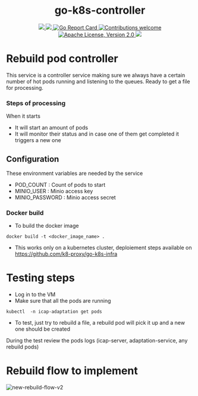 <h1 align="center">go-k8s-controller</h1>

<p align="center">
    <a href="https://github.com/k8-proxy/go-k8s-controller/actions/workflows/build.yml">
        <img src="https://github.com/k8-proxy/go-k8s-controller/actions/workflows/build.yml/badge.svg"/>
    </a>
    <a href="https://codecov.io/gh/k8-proxy/go-k8s-controller">
        <img src="https://codecov.io/gh/k8-proxy/go-k8s-controller/branch/main/graph/badge.svg"/>
    </a>	    
    <a href="https://goreportcard.com/report/github.com/k8-proxy/go-k8s-controller">
      <img src="https://goreportcard.com/badge/k8-proxy/go-k8s-controller" alt="Go Report Card">
    </a>
	<a href="https://github.com/k8-proxy/go-k8s-controller/pulls">
        <img src="https://img.shields.io/badge/contributions-welcome-brightgreen.svg?style=flat" alt="Contributions welcome">
    </a>
    <a href="https://opensource.org/licenses/Apache-2.0">
        <img src="https://img.shields.io/badge/License-Apache%202.0-blue.svg" alt="Apache License, Version 2.0">
    </a>
    <a href="https://github.com/k8-proxy/go-k8s-controller/releases/latest">
        <img src="https://img.shields.io/github/release/k8-proxy/go-k8s-controller.svg?style=flat"/>
    </a>
</p>

# Rebuild pod controller

This service is a controller service making sure we always have a certain number of hot pods running and listening to the queues. Ready to get a file for processing.

### Steps of processing
When it starts
- It will start an amount of pods
- It will monitor their status and in case one of them get completed it triggers a new one

## Configuration
These environment variables are needed by the service 
- POD_COUNT : Count of pods to start
- MINIO_USER : Minio access key
- MINIO_PASSWORD : Minio access secret


### Docker build
- To build the docker image
```
docker build -t <docker_image_name> .
```

- This works only on a kubernetes cluster, deploiement steps available on https://github.com/k8-proxy/go-k8s-infra

# Testing steps

- Log in to the VM
- Make sure that all the pods are running

```
kubectl  -n icap-adaptation get pods
```

- To test, just try to rebuild a file, a rebuild pod will pick it up and a new one should be created

During the test review the pods logs (icap-server, adaptation-service, any rebuild pods)

# Rebuild flow to implement

![new-rebuild-flow-v2](https://github.com/k8-proxy/go-k8s-infra/raw/main/diagram/go-k8s-infra.png)
